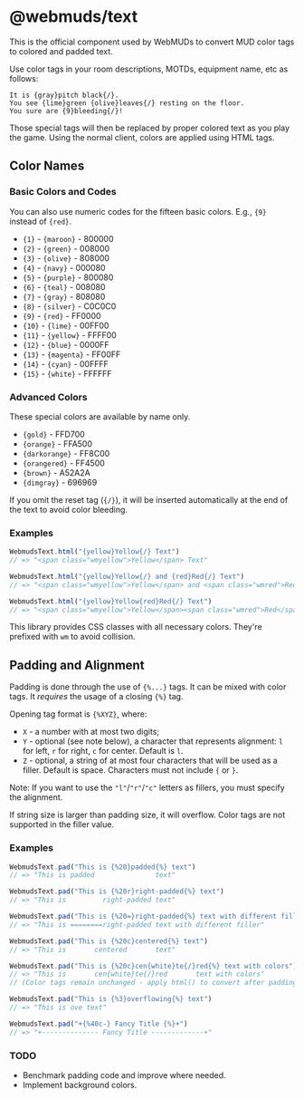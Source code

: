 # @webmuds/text #

This is the official component used by WebMUDs to convert MUD color tags to colored and padded text.

Use color tags in your room descriptions, MOTDs, equipment name, etc as follows:

```
It is {gray}pitch black{/}.
You see {lime}green {olive}leaves{/} resting on the floor.
You sure are {9}bleeding{/}!
```

Those special tags will then be replaced by proper colored text as you play the game. Using the normal client, colors are applied using HTML tags.

## Color Names ##

### Basic Colors and Codes ###

You can also use numeric codes for the fifteen basic colors. E.g., `{9}` instead of `{red}`.

* `{1}` - `{maroon}` - 800000
* `{2}` - `{green}` - 008000
* `{3}` - `{olive}` - 808000
* `{4}` - `{navy}` - 000080
* `{5}` - `{purple}` - 800080
* `{6}` - `{teal}` - 008080
* `{7}` - `{gray}` - 808080
* `{8}` - `{silver}` - C0C0C0
* `{9}` - `{red}` - FF0000
* `{10}` - `{lime}` - 00FF00
* `{11}` - `{yellow}` - FFFF00
* `{12}` - `{blue}` - 0000FF
* `{13}` - `{magenta}` - FF00FF
* `{14}` - `{cyan}` - 00FFFF
* `{15}` - `{white}` - FFFFFF

### Advanced Colors ###

These special colors are available by name only.

* `{gold}` - FFD700
* `{orange}` - FFA500
* `{darkorange}` - FF8C00
* `{orangered}` - FF4500
* `{brown}` - A52A2A
* `{dimgray}` - 696969

If you omit the reset tag (`{/}`), it will be inserted automatically at the end of the text to avoid color bleeding.

### Examples ###

```javascript
WebmudsText.html("{yellow}Yellow{/} Text")
// => "<span class="wmyellow">Yellow</span> Text"

WebmudsText.html("{yellow}Yellow{/} and {red}Red{/} Text")
// => "<span class="wmyellow">Yellow</span> and <span class="wmred">Red</span> Text"

WebmudsText.html("{yellow}Yellow{red}Red{/} Text")
// => "<span class="wmyellow">Yellow</span><span class="wmred">Red</span> Text"
```

This library provides CSS classes with all necessary colors. They're prefixed with `wm` to avoid collision.

## Padding and Alignment ##

Padding is done through the use of `{%...}` tags. It can be mixed with color tags. It _requires_ the usage of a closing `{%}` tag.

Opening tag format is `{%XYZ}`, where:

* `X` - a number with at most two digits;
* `Y` - optional (see note below), a character that represents alignment: `l` for left, `r` for right, `c` for center. Default is `l`.
* `Z` - optional, a string of at most four characters that will be used as a filler. Default is space. Characters must not include `{` or `}`.

Note: If you want to use the `"l"`/`"r"`/`"c"` letters as fillers, you must specify the alignment.

If string size is larger than padding size, it will overflow. Color tags are not supported in the filler value.

### Examples ###

```javascript
WebmudsText.pad("This is {%20}padded{%} text")
// => "This is padded               text"

WebmudsText.pad("This is {%20r}right-padded{%} text")
// => "This is         right-padded text"

WebmudsText.pad("This is {%20=}right-padded{%} text with different filler")
// => "This is ========right-padded text with different filler"

WebmudsText.pad("This is {%20c}centered{%} text")
// => "This is       centered       text"

WebmudsText.pad("This is {%20c}cen{white}te{/}red{%} text with colors")
// => "This is       cen{white}te{/}red       text with colors"
// (Color tags remain unchanged - apply html() to convert after padding)

WebmudsText.pad("This is {%3}overflowing{%} text")
// => "This is ove text"

WebmudsText.pad("+{%40c-} Fancy Title {%}+")
// => "+-------------- Fancy Title -------------+"
```


### TODO ###

* Benchmark padding code and improve where needed.
* Implement background colors.
